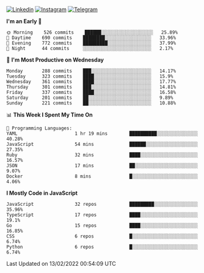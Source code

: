 [![Linkedin](https://img.shields.io/badge/-Archie-blue?style=flat-square&labelColor=gray&logo=Linkedin&logoColor=white&link=https://www.linkedin.com/in/archisdi)](https://www.linkedin.com/in/archisdi)
[![Instagram](https://img.shields.io/badge/-@archisdi-orange?style=flat-square&labelColor=gray&logo=Instagram&logoColor=white&link=https://www.instagram.com/archisdi)](https://www.instagram.com/archisdi)
[![Telegram](https://img.shields.io/badge/-aai-informational?style=flat-square&labelColor=gray&logo=telegram&logoColor=white&link=https://t.me/archisdi)](https://t.me/archisdi)

<!--START_SECTION:waka-->
**I'm an Early 🐤** 

```text
🌞 Morning    526 commits    ██████░░░░░░░░░░░░░░░░░░░   25.89% 
🌆 Daytime    690 commits    ████████░░░░░░░░░░░░░░░░░   33.96% 
🌃 Evening    772 commits    █████████░░░░░░░░░░░░░░░░   37.99% 
🌙 Night      44 commits     ░░░░░░░░░░░░░░░░░░░░░░░░░   2.17%

```
📅 **I'm Most Productive on Wednesday** 

```text
Monday       288 commits    ███░░░░░░░░░░░░░░░░░░░░░░   14.17% 
Tuesday      323 commits    ████░░░░░░░░░░░░░░░░░░░░░   15.9% 
Wednesday    361 commits    ████░░░░░░░░░░░░░░░░░░░░░   17.77% 
Thursday     301 commits    ███░░░░░░░░░░░░░░░░░░░░░░   14.81% 
Friday       337 commits    ████░░░░░░░░░░░░░░░░░░░░░   16.58% 
Saturday     201 commits    ██░░░░░░░░░░░░░░░░░░░░░░░   9.89% 
Sunday       221 commits    ██░░░░░░░░░░░░░░░░░░░░░░░   10.88%

```


📊 **This Week I Spent My Time On** 

```text
💬 Programming Languages: 
YAML                     1 hr 19 mins        ██████████░░░░░░░░░░░░░░░   40.28% 
JavaScript               54 mins             ██████░░░░░░░░░░░░░░░░░░░   27.35% 
Ruby                     32 mins             ████░░░░░░░░░░░░░░░░░░░░░   16.57% 
JSON                     17 mins             ██░░░░░░░░░░░░░░░░░░░░░░░   9.07% 
Docker                   8 mins              █░░░░░░░░░░░░░░░░░░░░░░░░   4.06%

```

**I Mostly Code in JavaScript** 

```text
JavaScript               32 repos            █████████░░░░░░░░░░░░░░░░   35.96% 
TypeScript               17 repos            ████░░░░░░░░░░░░░░░░░░░░░   19.1% 
Go                       15 repos            ████░░░░░░░░░░░░░░░░░░░░░   16.85% 
CSS                      6 repos             █░░░░░░░░░░░░░░░░░░░░░░░░   6.74% 
Python                   6 repos             █░░░░░░░░░░░░░░░░░░░░░░░░   6.74%

```



 Last Updated on 13/02/2022 00:54:09 UTC
<!--END_SECTION:waka-->